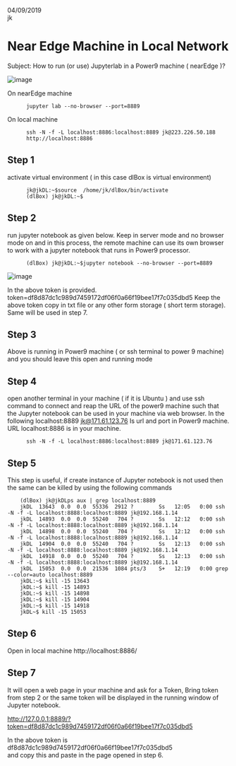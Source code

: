 04/09/2019 <br>
jk

# Near Edge Machine in Local Network

Subject:  How to run (or use)  Jupyterlab in a Power9 machine ( nearEdge )?

![image](https://user-images.githubusercontent.com/58679469/232203176-6f2690a9-d199-494d-87ad-4247321175b4.png)


On nearEdge machine

          jupyter lab --no-browser --port=8889

On local machine

          ssh -N -f -L localhost:8886:localhost:8889 jk@223.226.50.188
          http://localhost:8886



## Step 1
  activate virtual environment  ( in this case dlBox is virtual environment) 

          jk@jkDL:~$source  /home/jk/dlBox/bin/activate
          (dlBox) jk@jkDL:~$ 

## Step 2
run jupyter notebook as given below. Keep in server mode and no 
browser mode on and in this process, the remote machine can use its own 
browser to work with a jupyter notebook that runs in Power9 processor.

          (dlBox) jk@jkDL:~$jupyter notebook --no-browser --port=8889
          
![image](https://user-images.githubusercontent.com/58679469/232203118-441f62fc-d27a-484a-9989-cc9293e63c7c.png)

In the above token is provided. 
token=df8d87dc1c989d7459172df06f0a66f19bee17f7c035dbd5
Keep the above token copy in txt file or any other form storage
( short term storage). Same will be used in step 7.


## Step 3
Above is running in Power9 machine  ( or ssh terminal 
to power 9 machine)  and you should leave this open and running mode

## Step 4

open another  terminal in your machine ( if it is Ubuntu ) 
and use ssh command to connect and reap the URL of the power9 machine such 
that the Jupyter notebook can be used in your machine via  web browser. 
In the following localhost:8889 jk@171.61.123.76
 Is url and port in Power9 machine. URL  localhost:8886 is in your machine.
 
          ssh -N -f -L localhost:8886:localhost:8889 jk@171.61.123.76



## Step 5
This step is useful, if create instance of Jupyter notebook
is not used then the same can be killed by using the following commands 

        (dlBox) jk@jkDLps aux | grep localhost:8889
        jkDL  13643  0.0  0.0  55336  2912 ?    	Ss   12:05   0:00 ssh -N -f -L localhost:8888:localhost:8889 jk@192.168.1.14
        jkDL  14893  0.0  0.0  55240   704 ?    	Ss   12:12   0:00 ssh -N -f -L localhost:8888:localhost:8889 jk@192.168.1.14
        jkDL  14898  0.0  0.0  55240   704 ?    	Ss   12:12   0:00 ssh -N -f -L localhost:8888:localhost:8889 jk@192.168.1.14
        jkDL  14904  0.0  0.0  55240   704 ?    	Ss   12:13   0:00 ssh -N -f -L localhost:8888:localhost:8889 jk@192.168.1.14
        jkDL  14918  0.0  0.0  55240   704 ?    	Ss   12:13   0:00 ssh -N -f -L localhost:8888:localhost:8889 jk@192.168.1.14
        jkDL  15053  0.0  0.0  21536  1084 pts/3	S+   12:19   0:00 grep --color=auto localhost:8889
        jkDL:~$ kill -15 13643
        jkDL:~$ kill -15 14893
        jkDL:~$ kill -15 14898
        jkDL:~$ kill -15 14904
        jkDL:~$ kill -15 14918
        jkDL~$ kill -15 15053

## Step 6
 Open in local machine
http://localhost:8886/


## Step 7
 It will open a  web page in your machine and ask for a Token, Bring token from step 2 or
 the same token will be displayed in the running window of Jupyter notebook.
 
http://127.0.0.1:8889/?token=df8d87dc1c989d7459172df06f0a66f19bee17f7c035dbd5

In the above token is df8d87dc1c989d7459172df06f0a66f19bee17f7c035dbd5  
and copy this and paste in the page opened in step 6.


